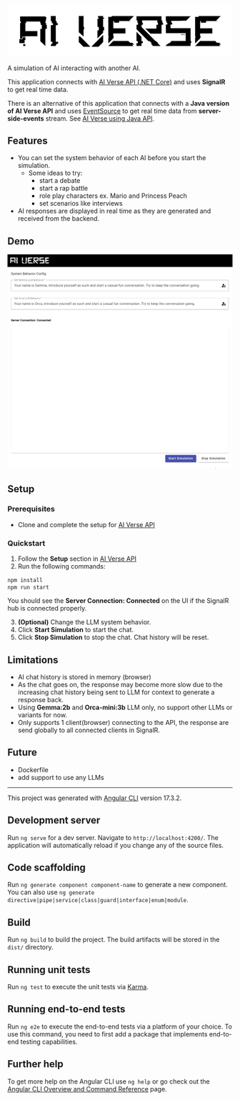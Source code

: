 ![](./src/assets/ai-verse-logo.png)

A simulation of AI interacting with another AI.

This application connects with [AI Verse API (.NET Core)](https://github.com/robertmok/ai-verse-api/tree/master) and uses **SignalR** to get real time data.

There is an alternative of this application that connects with a **Java version of AI Verse API** and uses [EventSource](https://developer.mozilla.org/en-US/docs/Web/API/EventSource) to get real time data from **server-side-events** stream. See [AI Verse using Java API](https://github.com/robertmok/ai-verse/tree/feature/with-java-api).

## Features

- You can set the system behavior of each AI before you start the simulation.
    - Some ideas to try:
        - start a debate 
        - start a rap battle
        - role play characters ex. Mario and Princess Peach
        - set scenarios like interviews
- AI responses are displayed in real time as they are generated and received from the backend.

## Demo

![](./src/assets/demo.gif)

## Setup

### Prerequisites

- Clone and complete the setup for [AI Verse API](https://github.com/robertmok/ai-verse-api/tree/master?tab=readme-ov-file)

### Quickstart

1. Follow the **Setup** section in  [AI Verse API](https://github.com/robertmok/ai-verse-api/tree/master?tab=readme-ov-file)
2. Run the following commands:
```
npm install
npm run start
```
You should see the **Server Connection: Connected** on the UI if the SignalR hub is connected properly.

3. **(Optional)** Change the LLM system behavior.
4. Click **Start Simulation** to start the chat.
5. Click **Stop Simulation** to stop the chat. Chat history will be reset.

## Limitations

- AI chat history is stored in memory (browser)
- As the chat goes on, the response may become more slow due to the increasing chat history being sent to LLM for context to generate a response back.
- Using **Gemma:2b** and **Orca-mini:3b** LLM only, no support other LLMs or variants for now.
- Only supports 1 client(browser) connecting to the API, the response are send globally to all connected clients in SignalR. 

## Future

- Dockerfile
- add support to use any LLMs

-----

This project was generated with [Angular CLI](https://github.com/angular/angular-cli) version 17.3.2.

## Development server

Run `ng serve` for a dev server. Navigate to `http://localhost:4200/`. The application will automatically reload if you change any of the source files.

## Code scaffolding

Run `ng generate component component-name` to generate a new component. You can also use `ng generate directive|pipe|service|class|guard|interface|enum|module`.

## Build

Run `ng build` to build the project. The build artifacts will be stored in the `dist/` directory.

## Running unit tests

Run `ng test` to execute the unit tests via [Karma](https://karma-runner.github.io).

## Running end-to-end tests

Run `ng e2e` to execute the end-to-end tests via a platform of your choice. To use this command, you need to first add a package that implements end-to-end testing capabilities.

## Further help

To get more help on the Angular CLI use `ng help` or go check out the [Angular CLI Overview and Command Reference](https://angular.io/cli) page.

